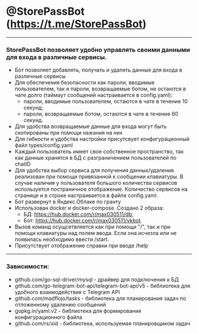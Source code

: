# @StorePassBot (https://t.me/StorePassBot)
___

### StorePassBot позволяет удобно управлять своими данными для входа в различные сервисы.

- Бот позволяет добавлять, получать и удалять данные для входа в различные сервисы
- Для обеспечения безопасности как пароли, вводимые пользователем, так и пароли, возвращаемые ботом, не остаются в чате долго (таймаут сообщений настраивается в  config.yaml):
    - пароли, вводимые пользователем, остаются в чате в течение 10 секунд;
    - пароли, возвращаемые ботом, остаются в чате в течение 60 секунд.
- Для удобства возвращаемые данные для входа могут быть скопированы при помощи нажания на них
- Для гибкости и удобства настройки присутсвует конфигурационный файл types/config.yaml
- Каждый пользователь имеет свое собственное пространство, так как данные хранятся в БД с разграничением пользователей по chatID
- Для удобства выбор сервиса для получения данных/удаления реализован при помощи привязанной к сообщении клавиатуры. В случае наличия у пользователя большого количества сервисов используется постраничное отображение. Количество сервисов на странице и в строке настраивается в файле config.yaml.
- Бот развернут в Яндекс.Облаке по гранту
- Использован docker и docker-compose. Создано 2 образа:
    - БД: https://hub.docker.com/r/max030511/db;
    - Бот: https://hub.docker.com/r/max030511/vkbot.
- Вызов команд осущсетвляется как при помощи "/", так и при помощи клавиатуры над полем ввода. Если она исчезла или не появилась необходимо ввести /start.
- Присутствует отображение справки при вводе /help
___

### Зависимости:

- github.com/go-sql-driver/mysql - драйвер для подключения к БД
- github.com/go-telegram-bot-api/telegram-bot-api/v5 - библиотека для удобного взаимодействия с Telegram API
- github.com/madflojo/tasks - библиотека для планирования задач по отложенному удалению сообщений
- gopkg.in/yaml.v2 - библиотека для формирования конфигурационного файла
- github.com/rs/xid - библиотека, используемая планировщиком задач
